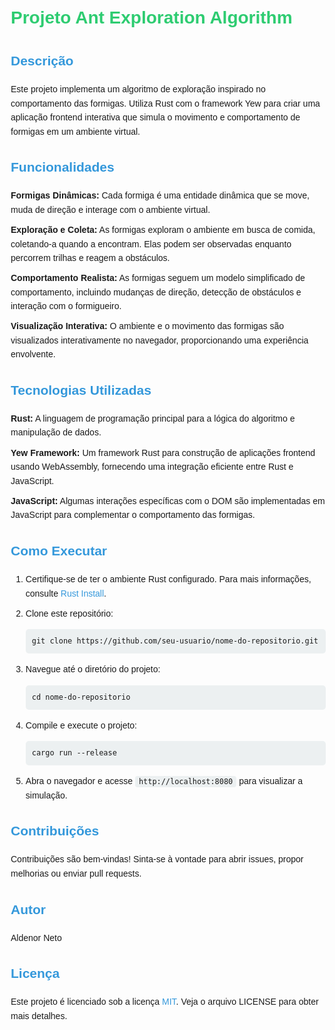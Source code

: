 <!DOCTYPE html>
<html lang="pt-br">
  <head>
      <meta charset="UTF-8">
      <meta name="viewport" content="width=device-width, initial-scale=1.0">
      <title>Projeto Ant Exploration Algorithm</title>
      <style>
          body {
              font-family: 'Arial', sans-serif;
              line-height: 1.6;
              margin: 20px;
          }
          h1 {
              color: #2ecc71;
          }
          h2 {
              color: #3498db;
          }
          p {
              margin-bottom: 20px;
          }
          code {
              background-color: #ecf0f1;
              padding: 2px 6px;
              border-radius: 4px;
          }
          pre {
              background-color: #ecf0f1;
              padding: 10px;
              border-radius: 5px;
              overflow-x: auto;
          }
          ul {
              list-style-type: none;
              padding: 0;
          }
          li {
              margin-bottom: 10px;
          }
          a {
              color: #3498db;
              text-decoration: none;
          }
          a:hover {
              text-decoration: underline;
          }
      </style>
  </head>
  <body>
      <h1>Projeto Ant Exploration Algorithm</h1>
      <h2>Descrição</h2>
      <p>
          Este projeto implementa um algoritmo de exploração inspirado no comportamento das formigas.
          Utiliza Rust com o framework Yew para criar uma aplicação frontend interativa que simula o movimento
          e comportamento de formigas em um ambiente virtual.
      </p>
      <h2>Funcionalidades</h2>
      <ul>
          <li><strong>Formigas Dinâmicas:</strong> Cada formiga é uma entidade dinâmica que se move, muda de direção e interage com o ambiente virtual.</li>
          <li><strong>Exploração e Coleta:</strong> As formigas exploram o ambiente em busca de comida, coletando-a quando a encontram. Elas podem ser observadas enquanto percorrem trilhas e reagem a obstáculos.</li>
          <li><strong>Comportamento Realista:</strong> As formigas seguem um modelo simplificado de comportamento, incluindo mudanças de direção, detecção de obstáculos e interação com o formigueiro.</li>
          <li><strong>Visualização Interativa:</strong> O ambiente e o movimento das formigas são visualizados interativamente no navegador, proporcionando uma experiência envolvente.</li>
      </ul>
      <h2>Tecnologias Utilizadas</h2>
      <ul>
          <li><strong>Rust:</strong> A linguagem de programação principal para a lógica do algoritmo e manipulação de dados.</li>
          <li><strong>Yew Framework:</strong> Um framework Rust para construção de aplicações frontend usando WebAssembly, fornecendo uma integração eficiente entre Rust e JavaScript.</li>
          <li><strong>JavaScript:</strong> Algumas interações específicas com o DOM são implementadas em JavaScript para complementar o comportamento das formigas.</li>
      </ul>
      <h2>Como Executar</h2>
      <ol>
          <li>Certifique-se de ter o ambiente Rust configurado. Para mais informações, consulte <a href="https://www.rust-lang.org/learn/get-started" target="_blank">Rust Install</a>.</li>
          <li>Clone este repositório:
              <pre><code>git clone https://github.com/seu-usuario/nome-do-repositorio.git</code></pre>
          </li>
          <li>Navegue até o diretório do projeto:
              <pre><code>cd nome-do-repositorio</code></pre>
          </li>
          <li>Compile e execute o projeto:
              <pre><code>cargo run --release</code></pre>
          </li>
          <li>Abra o navegador e acesse <code>http://localhost:8080</code> para visualizar a simulação.</li>
      </ol>
      <h2>Contribuições</h2>
      <p>Contribuições são bem-vindas! Sinta-se à vontade para abrir issues, propor melhorias ou enviar pull requests.</p>
      <h2>Autor</h2>
      <p>Aldenor Neto</p>
      <h2>Licença</h2>
      <p>Este projeto é licenciado sob a licença <a href="LICENSE" target="_blank">MIT</a>. Veja o arquivo LICENSE para obter mais detalhes.</p>
  </body>
</html>
